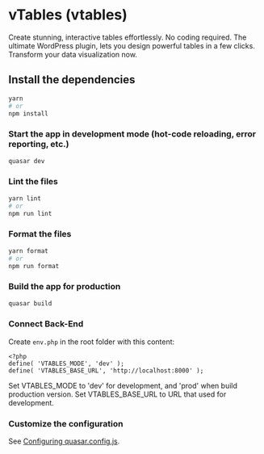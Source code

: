 # vTables (vtables)

Create stunning, interactive tables effortlessly. No coding required. The ultimate WordPress plugin, lets you design powerful tables in a few clicks. Transform your data visualization now.

## Install the dependencies

```bash
yarn
# or
npm install
```

### Start the app in development mode (hot-code reloading, error reporting, etc.)

```bash
quasar dev
```

### Lint the files

```bash
yarn lint
# or
npm run lint
```

### Format the files

```bash
yarn format
# or
npm run format
```

### Build the app for production

```bash
quasar build
```

### Connect Back-End

Create `env.php` in the root folder with this content:

```
<?php
define( 'VTABLES_MODE', 'dev' );
define( 'VTABLES_BASE_URL', 'http://localhost:8000' );
```

Set VTABLES_MODE to 'dev' for development, and 'prod' when build production version.
Set VTABLES_BASE_URL to URL that used for development.

### Customize the configuration

See [Configuring quasar.config.js](https://v2.quasar.dev/quasar-cli-vite/quasar-config-js).
